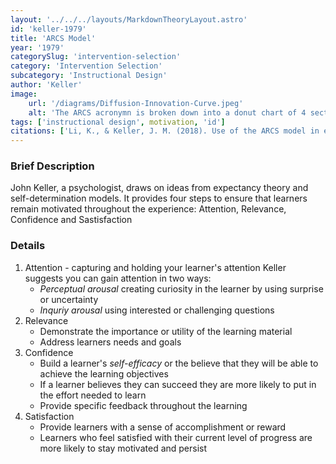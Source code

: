 ```yaml
---
layout: '../../../layouts/MarkdownTheoryLayout.astro'
id: 'keller-1979'
title: 'ARCS Model'
year: '1979'
categorySlug: 'intervention-selection'
category: 'Intervention Selection'
subcategory: 'Instructional Design'
author: 'Keller'
image:
    url: '/diagrams/Diffusion-Innovation-Curve.jpeg'
    alt: 'The ARCS acronymn is broken down into a donut chart of 4 sections. In clockwise order the sections are attention, relevance, confidence and satisfaction'
tags: ['instructional design', motivation, 'id']
citations: ['Li, K., & Keller, J. M. (2018). Use of the ARCS model in education: A literature review. Computers & Education, 122, 54-62. https://doi.org/10.1016/j.compedu.2018.03.019']
---
```

### Brief Description
John Keller, a psychologist, draws on ideas from expectancy theory and self-determination models. It provides four steps to ensure that learners remain motivated throughout the experience: Attention, Relevance, Confidence and Sastisfaction

### Details
1. Attention - capturing and holding your learner's attention
    Keller suggests you can gain attention in two ways:
    - *Perceptual arousal* creating curiosity in the learner by using surprise or uncertainty
    - *Inquriy arousal* using interested or challenging questions 
2. Relevance
    - Demonstrate the importance or utility of the learning material
    - Address learners needs and goals
3. Confidence
    - Build a learner's *self-efficacy* or the believe that they will be able to achieve the learning objectives
    - If a learner believes they can succeed they are more likely to put in the effort needed to learn
    - Provide specific feedback throughout the learning 
4. Satisfaction
    - Provide learners with a sense of accomplishment or reward
    - Learners who feel satisfied with their current level of progress are more likely to stay motivated and persist